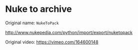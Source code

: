 Nuke to archive
===============
Original name: `NukeToPack`

http://www.nukepedia.com/python/import/export/nuketopack

Original video:
https://vimeo.com/164600148